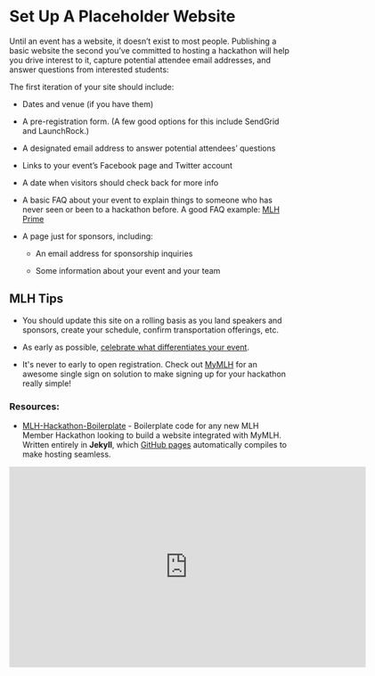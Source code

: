 # Set Up A Placeholder Website

Until an event has a website, it doesn’t exist to most people. Publishing a basic website the second you’ve committed to hosting a hackathon will help you drive interest to it, capture potential attendee email addresses, and answer questions from interested students:

The first iteration of your site should include:

* Dates and venue (if you have them)

* A pre-registration form. (A few good options for this include SendGrid and LaunchRock.)

* A designated email address to answer potential attendees’ questions

* Links to your event’s Facebook page and Twitter account

* A date when visitors should check back for more info
    
* A basic FAQ about your event to explain things to someone who has never seen or been to a hackathon before. A good FAQ example: [MLH Prime](http://prime.mlh.io/#faqs)

* A page just for sponsors, including:

    * An email address for sponsorship inquiries
    
    * Some information about your event and your team

## MLH Tips

* You should update this site on a rolling basis as you land speakers and sponsors, create your schedule, confirm transportation offerings, etc.

* As early as possible, [celebrate what differentiates your event](http://guide.mlh.io/Organizer-Timeline/2-Months-Before/Promote-Your-Event.html).

* It's never to early to open registration. Check out [MyMLH](http://my.mlh.io) for an awesome single sign on solution to make signing up for your hackathon really simple! 
 
### Resources:

* [MLH-Hackathon-Boilerplate](https://github.com/MLH/mlh-hackathon-boilerplate) - Boilerplate code for any new MLH Member Hackathon looking to build a website integrated with MyMLH. Written entirely in **Jekyll**, which [GitHub pages](https://pages.github.com/) automatically compiles to make hosting seamless. 

<iframe width="640" height="360" src="https://www.youtube.com/embed/ukSrPm1Zews" frameborder="0" allowfullscreen="allowfullscreen"></iframe>

